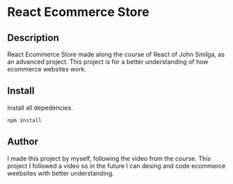 # React Ecommerce Store

## Description

React Ecommerce Store made along the course of React of John Smilga, as an advanced project. This project is for a better understanding of how ecommerce websites work.

## Install

Install all depedencies.

```` 
npm install
````

## Author

I made this project by myself, following the video from the course. 
This project I followed a video so in the future I can desing and code ecommerce weebsites with better understanding.